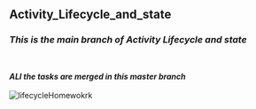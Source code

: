 ## Activity_Lifecycle_and_state

### ***This is the main branch of Activity Lifecycle and state***
<br>

***ALl the tasks are merged in this master branch***
<br>
<br>
![lifecycleHomewokrk](https://user-images.githubusercontent.com/47735236/111495749-c87dc900-8767-11eb-9c20-7826ba969073.gif)
